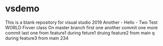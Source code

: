 # vsdemo
This is a blank repository for visual studio 2019
Another - Hello - Two
Test
WORLD
Fivver class
On master branch
first one
another commit
one more commit
last one from feature1
during feture1
druing feature2
from main q
during feature3
from main 234
